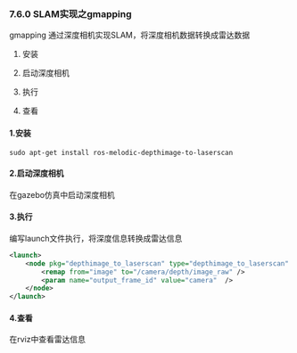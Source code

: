 ### 7.6.0 SLAM实现之gmapping

gmapping 通过深度相机实现SLAM，将深度相机数据转换成雷达数据

1. 安装 
2. 启动深度相机

3. 执行

4. 查看

#### 1.安装

```
sudo apt-get install ros-melodic-depthimage-to-laserscan
```

#### 2.启动深度相机

在gazebo仿真中启动深度相机

#### 3.执行

编写launch文件执行，将深度信息转换成雷达信息

```xml
<launch>
    <node pkg="depthimage_to_laserscan" type="depthimage_to_laserscan" name="depthimage_to_laserscan">
        <remap from="image" to="/camera/depth/image_raw" />
        <param name="output_frame_id" value="camera"  />
    </node>
</launch>
```

#### 4.查看

在rviz中查看雷达信息

